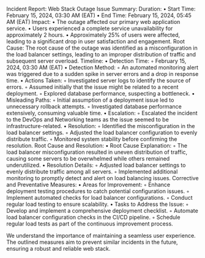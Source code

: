 
Incident Report: Web Stack Outage
Issue Summary:
Duration:
    • Start Time: February 15, 2024, 03:30 AM (EAT)
    • End Time: February 15, 2024, 05:45 AM (EAT)
Impact:
    • The outage affected our primary web application service.
    • Users experienced a complete service unavailability for approximately 2 hours.
    • Approximately 25% of users were affected, leading to a significant drop in user satisfaction and engagement.
Root Cause: The root cause of the outage was identified as a misconfiguration in the load balancer settings, leading to an improper distribution of traffic and subsequent server overload.
Timeline:
    • Detection Time:
        ◦ February 15, 2024, 03:30 AM (EAT)
    • Detection Method:
        ◦ An automated monitoring alert was triggered due to a sudden spike in server errors and a drop in response time.
    • Actions Taken:
        ◦ Investigated server logs to identify the source of errors.
        ◦ Assumed initially that the issue might be related to a recent deployment.
        ◦ Explored database performance, suspecting a bottleneck.
    • Misleading Paths:
        ◦ Initial assumption of a deployment issue led to unnecessary rollback attempts.
        ◦ Investigated database performance extensively, consuming valuable time.
    • Escalation:
        ◦ Escalated the incident to the DevOps and Networking teams as the issue seemed to be infrastructure-related.
    • Resolution:
        ◦ Identified the misconfiguration in the load balancer settings.
        ◦ Adjusted the load balancer configuration to evenly distribute traffic.
        ◦ Monitored system stability before confirming the resolution.
Root Cause and Resolution:
    • Root Cause Explanation:
        ◦ The load balancer misconfiguration resulted in uneven distribution of traffic, causing some servers to be overwhelmed while others remained underutilized.
    • Resolution Details:
        ◦ Adjusted load balancer settings to evenly distribute traffic among all servers.
        ◦ Implemented additional monitoring to promptly detect and alert on load balancing issues.
Corrective and Preventative Measures:
    • Areas for Improvement:
        ◦ Enhance deployment testing procedures to catch potential configuration issues.
        ◦ Implement automated checks for load balancer configurations.
        ◦ Conduct regular load testing to ensure scalability.
    • Tasks to Address the Issue:
        ◦ Develop and implement a comprehensive deployment checklist.
        ◦ Automate load balancer configuration checks in the CI/CD pipeline.
        ◦ Schedule regular load tests as part of the continuous improvement process.

We understand the importance of maintaining a seamless user experience. The outlined measures aim to prevent similar incidents in the future, ensuring a robust and reliable web stack.
